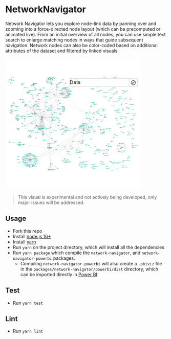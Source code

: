 # NetworkNavigator

Network Navigator lets you explore node-link data by panning over and zooming into a force-directed node layout (which can be precomputed or animated live). From an initial overview of all nodes, you can use simple text search to enlarge matching nodes in ways that guide subsequent navigation. Network nodes can also be color-coded based on additional attributes of the dataset and filtered by linked visuals.

![Network Navigator](/assets/screenshot.png?raw=true)

> This visual is experimental and not actively being developed, only major issues will be addressed.

## Usage

-   Fork this repo
-   Install [node.js 16+](https://nodejs.org)
-   Install [yarn](https://yarnpkg.com/lang/en/docs/install)
-   Run `yarn` on the project directory, which will install all the dependencies
-   Run `yarn package` which compile the `network-navigator`, and `network-navigator-powerbi` packages.
    -   Compiling `network-navigator-powerbi` will also create a `.pbiviz` file in the `packages/network-navigator/powerbi/dist` directory, which can be imported directly in [Power BI](https://app.powerbi.com/)

## Test

-   Run `yarn test`

## Lint

-   Run `yarn lint`
